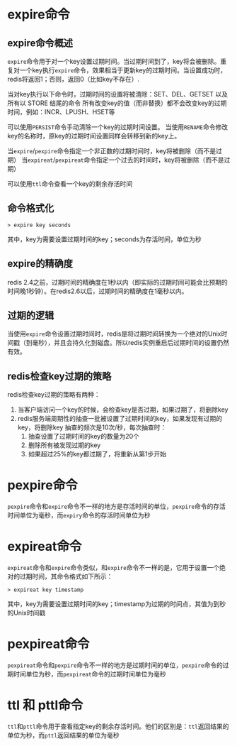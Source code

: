 # expire命令

## expire命令概述
`expire`命令用于对一个key设置过期时间。当过期时间到了，key将会被删除。重复对一个key执行`expire`命令，效果相当于更新key的过期时间。当设置成功时，redis将返回1；否则，返回0（比如key不存在）.

当对key执行以下命令时，过期时间的设置将被清除：SET、DEL、GETSET 以及所有以 STORE 结尾的命令
所有改变key的值（而非替换）都不会改变key的过期时间，例如：INCR、LPUSH、HSET等

可以使用`PERSIST`命令手动清除一个key的过期时间设置。
当使用`RENAME`命令修改key的名称时，原key的过期时间设置同样会转移到新的key上。

当`expire`/`pexpire`命令指定一个非正数的过期时间时，key将被删除（而不是过期）
当`expireat`/`pexpireat`命令指定一个过去的时间时，key将被删除（而不是过期）

可以使用`ttl`命令查看一个key的剩余存活时间

## 命令格式化
```
> expire key seconds
```
其中，key为需要设置过期时间的key；seconds为存活时间，单位为秒

## expire的精确度
redis 2.4之前，过期时间的精确度在1秒以内（即实际的过期时间可能会比预期的时间晚1秒钟）。在redis2.6以后，过期时间的精确度在1毫秒以内。

## 过期的逻辑
当使用`expire`命令设置过期时间时，redis是将过期时间转换为一个绝对的Unix时间戳（到毫秒），并且会持久化到磁盘。所以redis实例重启后过期时间的设置仍然有效。

## redis检查key过期的策略
redis检查key过期的策略有两种：
1. 当客户端访问一个key的时候，会检查key是否过期，如果过期了，将删除key
2. redis服务端周期性的抽查一批被设置了过期时间的key，如果发现有过期的key，将删除key
    抽查的频次是10次/秒，每次抽查时：
    1. 抽查设置了过期时间的key的数量为20个
    2. 删除所有被发现过期的key
    3. 如果超过25%的key都过期了，将重新从第1步开始

# pexpire命令
`pexpire`命令和`expire`命令不一样的地方是存活时间的单位，`pexpire`命令的存活时间单位为毫秒，而`expiry`命令的存活时间单位为秒

# expireat命令
`expireat`命令和`expire`命令类似，和`expire`命令不一样的是，它用于设置一个绝对的过期时间，其命令格式如下所示：
```
> expireat key timestamp
```
其中，key为需要设置过期时间的key；timestamp为过期的时间点，其值为到秒的Unix时间戳


# pexpireat命令
`pexpireat`命令和`pexpire`命令不一样的地方是过期时间的单位，`pexpire`命令的过期时间单位为秒，而`pexpireat`命令的过期时间单位为毫秒



# ttl 和 pttl命令
`ttl`和`pttl`命令用于查看指定key的剩余存活时间。他们的区别是：`ttl`返回结果的单位为秒，而`pttl`返回结果的单位为毫秒